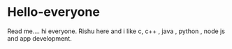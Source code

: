 # Hello-everyone
Read me....
hi everyone. Rishu here and i like c, c++ , java , python , node js and app development.
